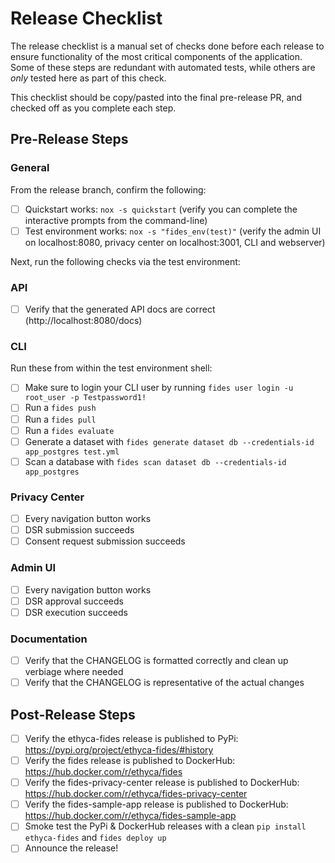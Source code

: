 # Release Checklist

The release checklist is a manual set of checks done before each release to ensure functionality of the most critical components of the application. Some of these steps are redundant with automated tests, while others are _only_ tested here as part of this check.

This checklist should be copy/pasted into the final pre-release PR, and checked off as you complete each step.

## Pre-Release Steps

### General

From the release branch, confirm the following:
- [ ] Quickstart works: `nox -s quickstart` (verify you can complete the interactive prompts from the command-line)
- [ ] Test environment works: `nox -s "fides_env(test)"` (verify the admin UI on localhost:8080, privacy center on localhost:3001, CLI and webserver)

Next, run the following checks via the test environment:

### API

- [ ] Verify that the generated API docs are correct (http://localhost:8080/docs)

### CLI

Run these from within the test environment shell:

- [ ] Make sure to login your CLI user by running `fides user login -u root_user -p Testpassword1!`
- [ ] Run a `fides push`
- [ ] Run a `fides pull`
- [ ] Run a `fides evaluate`
- [ ] Generate a dataset with `fides generate dataset db --credentials-id app_postgres test.yml`
- [ ] Scan a database with `fides scan dataset db --credentials-id app_postgres`

### Privacy Center

- [ ] Every navigation button works
- [ ] DSR submission succeeds
- [ ] Consent request submission succeeds

### Admin UI

- [ ] Every navigation button works
- [ ] DSR approval succeeds
- [ ] DSR execution succeeds

### Documentation

- [ ] Verify that the CHANGELOG is formatted correctly and clean up verbiage where needed
- [ ] Verify that the CHANGELOG is representative of the actual changes

## Post-Release Steps

- [ ] Verify the ethyca-fides release is published to PyPi: <https://pypi.org/project/ethyca-fides/#history>
- [ ] Verify the fides release is published to DockerHub: <https://hub.docker.com/r/ethyca/fides>
- [ ] Verify the fides-privacy-center release is published to DockerHub: <https://hub.docker.com/r/ethyca/fides-privacy-center>
- [ ] Verify the fides-sample-app release is published to DockerHub: <https://hub.docker.com/r/ethyca/fides-sample-app>
- [ ] Smoke test the PyPi & DockerHub releases with a clean `pip install ethyca-fides` and `fides deploy up`
- [ ] Announce the release!
